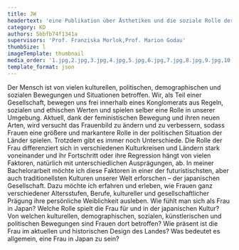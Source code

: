 ```yaml
---
title: JW
headertext: 'eine Publikation über Ästhetiken und die soziale Rolle der Frau in Japan'
category: KD
authors: 5bbfb74f1341a
supervisors: 'Prof. Franziska Morlok,Prof. Marion Godau'
thumbSize: l
imageTemplate: thumbnail
media_order: '1.jpg,2.jpg,3.jpg,4.jpg,5.jpg,6.jpg,7.jpg,8.jpg,9.jpg,10.jpg,11.jpg,12.jpg,1.png,2.png,3.png,4.png,5.png'
template_format: json
---
```


Der Mensch ist von vielen kulturellen, politischen, demographischen und sozialen Bewegungen und Situationen betroffen. Wir, als Teil einer Gesellschaft, bewegen uns frei innerhalb eines Konglomerats aus Regeln, sozialen und ethischen Werten und spielen selber eine Rolle in unserer Umgebung. Aktuell, dank der feministischen Bewegung und ihren neuen Arten, wird versucht das Frauenbild zu ändern und zu verbessern, sodass Frauen eine größere und markantere Rolle in der politischen Situation der Länder spielen. Trotzdem gibt es immer noch Unterschiede. Die Rolle der Frau differenziert sich in verschiedenen Kulturkreisen und Ländern stark voneinander und ihr Fortschritt oder ihre Regression hängt von vielen Faktoren, natürlich mit unterschiedlichen Ausprägungen, ab. In meiner Bachelorarbeit möchte ich diese Faktoren in einer der futuristischsten, aber auch traditionellsten Kulturen unserer Welt erforschen – der japanischen Gesellschaft. Dazu möchte ich erfahren und erleben, wie Frauen ganz verschiedener Altersstufen, Berufe, kultureller und gesellschaftlicher Prägung ihre persönliche Weiblichkeit ausleben. Wie fühlt man sich als Frau in Japan? Welche Rolle spielt die Frau für und in der japanischen Kultur? Von welchen kulturellen, demographischen, sozialen, künstlerischen und politischen Bewegungen sind Frauen dort betroffen? Wie präsent ist die Frau im aktuellen und historischen Design des Landes? Was bedeutet es allgemein, eine Frau in Japan zu sein?